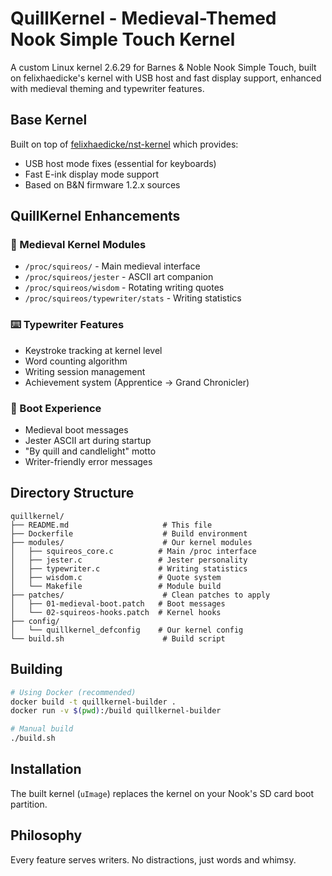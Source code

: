 # QuillKernel - Medieval-Themed Nook Simple Touch Kernel

A custom Linux kernel 2.6.29 for Barnes & Noble Nook Simple Touch, built on felixhaedicke's kernel with USB host and fast display support, enhanced with medieval theming and typewriter features.

## Base Kernel

Built on top of [felixhaedicke/nst-kernel](https://github.com/felixhaedicke/nst-kernel) which provides:
- USB host mode fixes (essential for keyboards)
- Fast E-ink display mode support
- Based on B&N firmware 1.2.x sources

## QuillKernel Enhancements

### 🏰 Medieval Kernel Modules
- `/proc/squireos/` - Main medieval interface
- `/proc/squireos/jester` - ASCII art companion
- `/proc/squireos/wisdom` - Rotating writing quotes
- `/proc/squireos/typewriter/stats` - Writing statistics

### ⌨️ Typewriter Features
- Keystroke tracking at kernel level
- Word counting algorithm
- Writing session management
- Achievement system (Apprentice → Grand Chronicler)

### 🎨 Boot Experience
- Medieval boot messages
- Jester ASCII art during startup
- "By quill and candlelight" motto
- Writer-friendly error messages

## Directory Structure

```
quillkernel/
├── README.md                     # This file
├── Dockerfile                    # Build environment
├── modules/                      # Our kernel modules
│   ├── squireos_core.c          # Main /proc interface
│   ├── jester.c                 # Jester personality
│   ├── typewriter.c             # Writing statistics
│   ├── wisdom.c                 # Quote system
│   └── Makefile                 # Module build
├── patches/                      # Clean patches to apply
│   ├── 01-medieval-boot.patch   # Boot messages
│   └── 02-squireos-hooks.patch  # Kernel hooks
├── config/
│   └── quillkernel_defconfig    # Our kernel config
└── build.sh                      # Build script
```

## Building

```bash
# Using Docker (recommended)
docker build -t quillkernel-builder .
docker run -v $(pwd):/build quillkernel-builder

# Manual build
./build.sh
```

## Installation

The built kernel (`uImage`) replaces the kernel on your Nook's SD card boot partition.

## Philosophy

Every feature serves writers. No distractions, just words and whimsy.